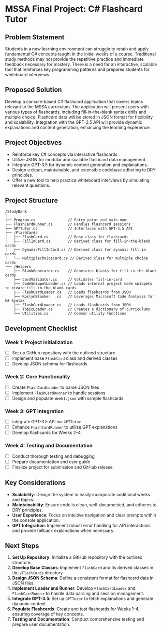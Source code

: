 ﻿# MSSA Final Project: C# Flashcard Tutor

## Problem Statement

Students in a new learning environment can struggle to retain and 
    apply fundamental C# concepts taught in the initial weeks of a course. Traditional 
    study methods may not provide the repetitive practice and immediate feedback necessary 
    for mastery. There is a need for an interactive, scalable tool that reinforces key 
    programming patterns and prepares students for whiteboard interviews.

## Proposed Solution

Develop a console-based C# flashcard application that covers topics relevant to the MSSA curriculum. 
The application will present users with various types of flashcards, including fill-in-the-blank 
syntax drills and multiple choice. Flashcard data will be stored 
in JSON format for flexibility and scalability. Integration with the GPT-3.5 API will provide 
dynamic explanations and content generation, enhancing the learning experience.

## Project Objectives

- Reinforce key C# concepts via interactive flashcards.
- Utilize JSON for modular and scalable flashcard data management.
- Integrate GPT-3.5 for dynamic content generation and explanations.
- Design a clean, maintainable, and extensible codebase adhering to DRY principles.
- Offer a new tool to help practice whiteboard interviews by simulating relevant questions.

## Project Structure


```
/StudyBank
│
├── Program.cs               // Entry point and main menu
├── FlashCardRunner.cs       // Handles flashcard sessions
├── GPTTutor.cs              // Interfaces with GPT-3.5 API
├── /FlashCards
│   ├── FlashCard.cs         // Base class for flashcards
│   ├── FillInCard.cs        // Derived class for fill-in-the-blank cards
│   ├── DynamicFillInCard.cs // Derived class for dynamic fill in cards
│   └── MultipleChoiceCard.cs // Derived class for multiple choice cards
└── /Helpers
    ├── BlankGenerator.cs    // Generates blanks for fill-in-the-blank cards
    ├── CardValidator.cs     // Validates fill-in-card
    ├── CodeSnippetLoader.cs // Loads internal project code snippets to create fill-in-the-blank cards
    ├── FlashCardLoader.cs   // Loads flashcards from JSON
    ├── RoslynBlanker  .cs   // Leverages Microsoft Code Analysis for C# Syntax
    ├── FlashCardLoader.cs   // Loads flashcards from JSON
    ├── TopicLoader.cs       // Creates a dictionary of curriculums
    └── Utilities.cs         // Common utility functions
```


## Development Checklist

### Week 1: Project Initialization

- [ ] Set up GitHub repository with the outlined structure
- [ ] Implement base `FlashCard` class and derived classes
- [ ] Develop JSON schema for flashcards

### Week 2: Core Functionality

- [ ] Create `FlashCardLoader` to parse JSON files
- [ ] Implement `FlashCardRunner` to handle sessions
- [ ] Design and populate `Week1.json` with sample flashcards

### Week 3: GPT Integration

- [ ] Integrate GPT-3.5 API via `GPTTutor`
- [ ] Enhance `FlashCardRunner` to utilize GPT explanations
- [ ] Develop flashcards for Weeks 2–4

### Week 4: Testing and Documentation

- [ ] Conduct thorough testing and debugging
- [ ] Prepare documentation and user guide
- [ ] Finalize project for submission and GitHub release

## Key Considerations

- **Scalability**: Design the system to easily incorporate additional weeks and topics.
- **Maintainability**: Ensure code is clean, well-documented, and adheres to DRY principles.
- **User Experience**: Focus on intuitive navigation and clear prompts within the console application.
- **GPT Integration**: Implement robust error handling for API interactions and provide fallback explanations when necessary.

## Next Steps

1. **Set Up Repository**: Initialize a GitHub repository with the outlined structure.
2. **Develop Base Classes**: Implement `FlashCard` and its derived classes in the `/FlashCards` directory.
3. **Design JSON Schema**: Define a consistent format for flashcard data in JSON files.
4. **Implement Loader and Runner**: Develop `FlashCardLoader` and `FlashCardRunner` to handle data parsing and session management.
5. **Integrate GPT-3.5**: Set up `GPTTutor` to fetch explanations and generate dynamic content.
6. **Populate Flashcards**: Create and test flashcards for Weeks 1–4, ensuring coverage of key concepts.
7. **Testing and Documentation**: Conduct comprehensive testing and prepare user documentation.
